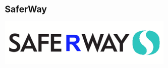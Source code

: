 # SaferWay

<img src='https://github.com/dmilin1/SaferWay/blob/master/public/images/SaferWay.png'/>
